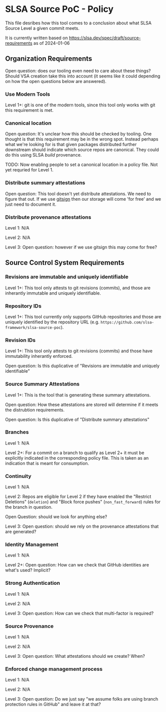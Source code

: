 # SLSA Source PoC - Policy

This file desribes how this tool comes to a conclusion about what SLSA Source Level a given commit meets.

It is currently written based on https://slsa.dev/spec/draft/source-requirements as of 2024-01-06

## Organization Requirements

Open question: does our tooling even need to care about these things?  Should VSA creation
take this into account (it seems like it could depending on how the open questions below
are answered).

### Use Modern Tools

Level 1+: git is one of the modern tools, since this tool only works with git this requirement is met.

### Canonical location

Open question: It's unclear how this should be checked by tooling. One thought is that this
requirement may be in the wrong spot.  Instead perhaps what we're looking for is that given
packages distributed further downstream should indicate which source repos are canonical.
They could do this using SLSA _build_ provenance.

TODO: Now enabling people to set a canonical location in a policy file.  Not yet requried for Level 1.

### Distribute summary attestations

Open question: This tool doesn't yet distribute attestations. We need to figure that out.
If we use [gitsign](https://github.com/sigstore/gitsign) then our storage will come 'for
free' and we just need to document it.

### Distribute provenance attestations

Level 1: N/A

Level 2: N/A

Level 3: Open question: however if we use gitsign this may come for free?

## Source Control System Requirements

### Revisions are immutable and uniquely identifiable

Level 1+: This tool only attests to git revisions (commits), and those are inherantly immutable and
uniquely identifiable.

### Repository IDs	

Level 1+: This tool currently only supports GitHub repositories and those are uniquely identified
by the repository URL (e.g. `https://github.com/slsa-framework/slsa-source-poc`).

### Revision IDs	

Level 1+: This tool only attests to git revisions (commits) and those have immutability inherantly
enforced.

Open question: Is this duplicative of "Revisions are immutable and uniquely identifiable"

### Source Summary Attestations

Level 1+: This is the tool that is generating these summary attestations.

Open question: How these attestations are stored will determine if it meets the
distrubtion requirements.

Open question: Is this duplicative of "Distribute summary attestations"

### Branches

Level 1: N/A

Level 2+: For a commit on a branch to qualify as Level 2+ it must be explicitly indicated in the corresponding policy file.
This is taken as an indication that is meant for consumption.

### Continuity

Level 1: N/A

Level 2: Repos are eligible for Level 2 if they have enabled the "Restrict Deletions" (`deletion`) and "Block force pushes" (`non_fast_forward`) rules for the branch in question.

Open Question: should we look for anything else?

Level 3: Open question: should we rely on the provenance attestations that are generated?

### Identity Management

Level 1: N/A

Level 2+: Open question: How can we check that GitHub identities are what's used? Implicit?

### Strong Authentication	

Level 1: N/A

Level 2: N/A

Level 3: Open question: How can we check that multi-factor is required?

### Source Provenance	

Level 1: N/A

Level 2: N/A

Level 3: Open question: What attestations should we create?  When?

### Enforced change management process

Level 1: N/A

Level 2: N/A

Level 3: Open question: Do we just say "we assume folks are using branch protection
rules in GitHub" and leave it at that?
